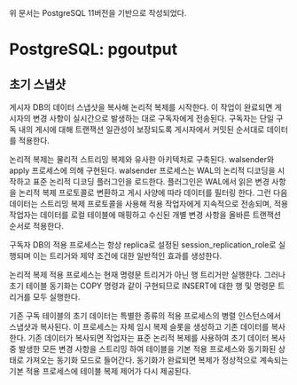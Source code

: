 위 문서는 PostgreSQL 11버전을 기반으로 작성되었다.

# PostgreSQL: pgoutput

## 초기 스냅샷

게시자 DB의 데이터 스냅샷을 복사해 논리적 복제를 시작한다.
이 작업이 완료되면 게시자의 변경 사항이 실시간으로 발생하는 대로 구독자에게 전송된다.
구독자는 단일 구독 내의 게시에 대해 트랜잭션 일관성이 보장되도록 게시자에서 커밋된 순서대로 데이터를 적용한다.

논리적 복제는 물리적 스트리밍 복제와 유사한 아키텍처로 구축된다.
walsender와 apply 프로세스에 의해 구현된다.
walsender 프로세스는 WAL의 논리적 디코딩을 시작하고 표준 논리적 디코딩 플러그인을 로드한다.
플러그인은 WAL에서 읽은 변경 사항을 논리적 복제 프로토콜로 변환하고 게시 사양에 따라 데이터를 필터링 한다.
그런 다음 데이터는 스트리밍 복제 프로토콜을 사용해 적용 작업자에게 지속적으로 전송되며, 적용 작업자는 데이터를 로컬 테이블에 매핑하고 수신된 개별 변경 사항을 올바른 트랜잭션 순서로 적용한다.

구독자 DB의 적용 프로세스는 항상 replica로 설정된 session_replication_role로 실행되며 이는 트리거와 제약 조건에 대한 일반적인 효과를 생성한다.

논리적 복제 적용 프로세스는 현재 명령문 트리거가 아닌 행 트리거만 실행한다.
그러나 초기 테이블 동기화는 COPY 명령과 같이 구현되므로 INSERT에 대한 행 및 명령문 트리거를 모두 실행한다.

기존 구독 테이블의 초기 데이터는 특별한 종류의 적용 프로세스의 병렬 인스턴스에서 스냅샷과 복사된다.
이 프로세스는 자체 임시 복제 슬롯을 생성하고 기존 데이터를 복사한다.
기존 데이터가 복사되면 작업자는 표준 논리적 복제를 사용하여 초기 데이터 복사 중 발생한 모든 변경 사항을 스트리밍 하여 테이블을 기본 적용 프로세스와 동기화된 상태로 가져오는 동기화 모드로 들어간다.
동기화가 완료되면 복제가 정상적으로 계속되는 기본 적용 프로세스에 테이블 복제 제어가 다시 제공된다.